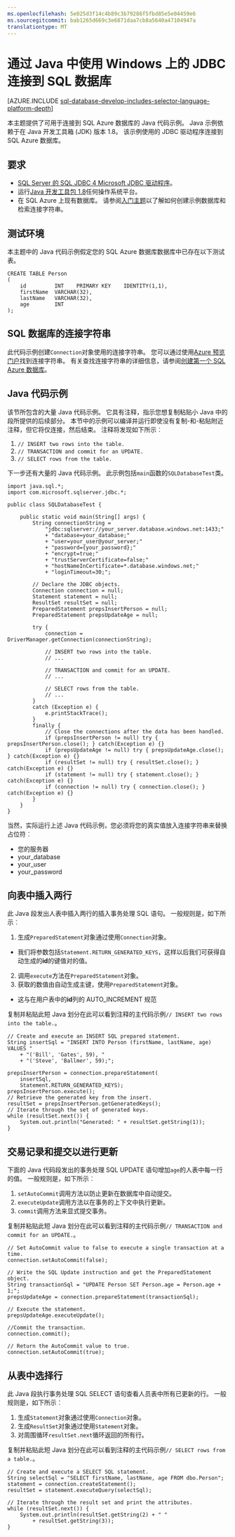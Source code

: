 ```yaml
---
ms.openlocfilehash: 5e025d3f14c4b89c3b79286f5fbd85e5e04459e6
ms.sourcegitcommit: bab1265d669c3e6871daa7cb8a5640a47104947a
translationtype: MT
---
```

<properties 
    pageTitle="通过 Java 中使用 Windows 上的 JDBC 连接到 SQL 数据库" 
    description="介绍了可用于连接到 SQL Azure 数据库的 Java 代码示例。 该示例使用 JDBC，并且它在 Windows 客户端计算机上运行。"
    services="sql-database" 
    documentationCenter="" 
    authors="LuisBosquez" 
    manager="jeffreyg" 
    editor="genemi"/>


<tags 
    ms.service="sql-database" 
    ms.workload="data-management" 
    ms.tgt_pltfrm="na" 
    ms.devlang="java" 
    ms.topic="article" 
    ms.date="06/25/2015" 
    ms.author="lbosq"/>


# 通过 Java 中使用 Windows 上的 JDBC 连接到 SQL 数据库


[AZURE.INCLUDE [sql-database-develop-includes-selector-language-platform-depth](../../includes/sql-database-develop-includes-selector-language-platform-depth.md)]


本主题提供了可用于连接到 SQL Azure 数据库的 Java 代码示例。 Java 示例依赖于在 Java 开发工具箱 (JDK) 版本 1.8。 该示例使用的 JDBC 驱动程序连接到 SQL Azure 数据库。


## 要求


- [SQL Server 的 SQL JDBC 4 Microsoft JDBC 驱动程序](http://www.microsoft.com/download/details.aspx?displaylang=en&id=11774)。
- 运行[Java 开发工具包 1.8](http://www.oracle.com/technetwork/java/javase/downloads/jdk8-downloads-2133151.html)任何操作系统平台。
- 在 SQL Azure 上现有数据库。 请参阅[入门主题](sql-database-get-started.md)以了解如何创建示例数据库和检索连接字符串。


## 测试环境


本主题中的 Java 代码示例假定您的 SQL Azure 数据库数据库中已存在以下测试表。


<!--
Could this instead be a #tempPerson table, so that the Java code sample could be fully self-sufficient and be runnable (with automatic cleanup)?
-->


    CREATE TABLE Person
    (
        id         INT    PRIMARY KEY    IDENTITY(1,1),
        firstName  VARCHAR(32),
        lastName   VARCHAR(32),
        age        INT
    );


## SQL 数据库的连接字符串


此代码示例创建`Connection`对象使用的连接字符串。 您可以通过使用[Azure 预览门户](http://portal.azure.com/)找到连接字符串。 有关查找连接字符串的详细信息，请参阅[创建第一个 SQL Azure 数据库](sql-database-get-started.md)。


## Java 代码示例


该节所包含的大量 Java 代码示例。 它具有注释，指示您想复制粘贴小 Java 中的段所提供的后续部分。 本节中的示例可以编译并运行即使没有复制-和-粘贴附近注释，但它将仅连接，然后结束。 注释将发现如下所示︰


1. `// INSERT two rows into the table.`
2. `// TRANSACTION and commit for an UPDATE.`
3. `// SELECT rows from the table.`


下一步还有大量的 Java 代码示例。 此示例包括`main`函数的`SQLDatabaseTest`类。


    import java.sql.*;
    import com.microsoft.sqlserver.jdbc.*;
    
    public class SQLDatabaseTest {
    
        public static void main(String[] args) {
            String connectionString =
                "jdbc:sqlserver://your_server.database.windows.net:1433;" 
                + "database=your_database;"
                + "user=your_user@your_server;"
                + "password={your_password};"
                + "encrypt=true;"
                + "trustServerCertificate=false;"
                + "hostNameInCertificate=*.database.windows.net;"
                + "loginTimeout=30;"; 
    
            // Declare the JDBC objects.
            Connection connection = null;
            Statement statement = null;
            ResultSet resultSet = null;
            PreparedStatement prepsInsertPerson = null;
            PreparedStatement prepsUpdateAge = null;
    
            try {
                connection = DriverManager.getConnection(connectionString);
    
                // INSERT two rows into the table.
                // ...
    
                // TRANSACTION and commit for an UPDATE.
                // ...
    
                // SELECT rows from the table.
                // ...
            }
            catch (Exception e) {
                e.printStackTrace();
            }
            finally {
                // Close the connections after the data has been handled.
                if (prepsInsertPerson != null) try { prepsInsertPerson.close(); } catch(Exception e) {}
                if (prepsUpdateAge != null) try { prepsUpdateAge.close(); } catch(Exception e) {}
                if (resultSet != null) try { resultSet.close(); } catch(Exception e) {}
                if (statement != null) try { statement.close(); } catch(Exception e) {}
                if (connection != null) try { connection.close(); } catch(Exception e) {}
            }
        }
    }


当然，实际运行上述 Java 代码示例，您必须将您的真实值放入连接字符串来替换占位符︰


- 您的服务器
- your_database
- your_user
- your_password


## 向表中插入两行


此 Java 段发出人表中插入两行的插入事务处理 SQL 语句。 一般规则是，如下所示︰


1. 生成`PreparedStatement`对象通过使用`Connection`对象。
 - 我们将参数包括`Statement.RETURN_GENERATED_KEYS`，这样以后我们可获得自动生成的**id**的键值对的值。
2. 调用`execute`方法在`PreparedStatement`对象。
3. 获取的数值由自动生成主键，使用`PreparedStatement`对象。
 - 这与在用户表中的**id**列的 AUTO_INCREMENT 规范


复制并粘贴此短 Java 划分在此可以看到注释的主代码示例`// INSERT two rows into the table.`。


    // Create and execute an INSERT SQL prepared statement.
    String insertSql = "INSERT INTO Person (firstName, lastName, age) VALUES "
        + "('Bill', 'Gates', 59), "
        + "('Steve', 'Ballmer', 59);";
    
    prepsInsertPerson = connection.prepareStatement(
        insertSql,
        Statement.RETURN_GENERATED_KEYS);
    prepsInsertPerson.execute();
    // Retrieve the generated key from the insert.
    resultSet = prepsInsertPerson.getGeneratedKeys();
    // Iterate through the set of generated keys.
    while (resultSet.next()) {
        System.out.println("Generated: " + resultSet.getString(1));
    }


## 交易记录和提交以进行更新


下面的 Java 代码段发出的事务处理 SQL UPDATE 语句增加`age`的人表中每一行的值。 一般规则是，如下所示︰


1. `setAutoCommit`调用方法以防止更新在数据库中自动提交。
2. `executeUpdate`调用方法以在事务的上下文中执行更新。
3. `commit`调用方法来显式提交事务。


复制并粘贴此短 Java 划分在此可以看到注释的主代码示例`// TRANSACTION and commit for an UPDATE.`。


    // Set AutoCommit value to false to execute a single transaction at a time.
    connection.setAutoCommit(false);
    
    // Write the SQL Update instruction and get the PreparedStatement object.
    String transactionSql = "UPDATE Person SET Person.age = Person.age + 1;";
    prepsUpdateAge = connection.prepareStatement(transactionSql);
    
    // Execute the statement.
    prepsUpdateAge.executeUpdate();
    
    //Commit the transaction.
    connection.commit();
    
    // Return the AutoCommit value to true.
    connection.setAutoCommit(true);


## 从表中选择行


此 Java 段执行事务处理 SQL SELECT 语句查看人员表中所有已更新的行。 一般规则是，如下所示︰


1. 生成`Statement`对象通过使用`Connection`对象。
2. 生成`ResultSet`对象通过使用`Statement`对象。
3. 对周围循环`resultSet.next`循环返回的所有行。


复制并粘贴此短 Java 划分在此可以看到注释的主代码示例`// SELECT rows from a table.`。


    // Create and execute a SELECT SQL statement.
    String selectSql = "SELECT firstName, lastName, age FROM dbo.Person";
    statement = connection.createStatement();
    resultSet = statement.executeQuery(selectSql);
    
    // Iterate through the result set and print the attributes.
    while (resultSet.next()) {
        System.out.println(resultSet.getString(2) + " "
            + resultSet.getString(3));
    }

 